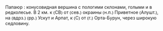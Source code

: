 ---
---

Папаюр
: конусовидная вершина с пологими склонами, голыми и в редколесье. В 2 км. к ⦅СВ⦆ от ⦅сев.⦆ окраины ⦅н.п.⦆ Приветное ⦅Алушт.⦆, на ⦅вдрз.⦆ ⦅рр.⦆ Ускут и Арпат, к ⦅С⦆ от ⦅г.⦆ Орта-Бурун, через широкую седловину.
